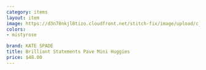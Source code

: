 ```yaml
---
category: items
layout: item
image: https://d3n78nkjl8tizo.cloudfront.net/stitch-fix/image/upload/c_scale,h_500/e_trim:9/f_auto,q_auto/e_replace_color:f2f3f4:300:ffffff/v1580940205/vyb8ubylyjfettgofp65.jpg
colors: 
- mistyrose

brand: KATE SPADE
title: Brilliant Statements Pave Mini Huggies
price: $48.00
---
```



